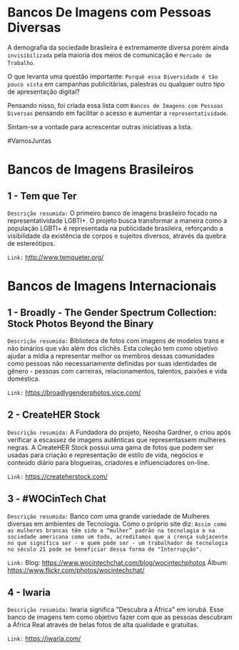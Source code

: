# Bancos De Imagens com Pessoas Diversas 

A demografia da sociedade brasileira é extremamente diversa porém ainda `invisibilizada` pela maioria dos meios de comunicação e `Mercado de Trabalho`.

O que levanta uma questão importante: 
`Porquê essa Diversidade é tão pouco vista` em campanhas publicitárias, palestras ou qualquer outro tipo de apresentação digital? 

Pensando nisso, foi criada essa lista com `Bancos de Imagens com Pessoas Diversas` pensando em facilitar o acesso e aumentar a `representatividade`.

Sintam-se a vontade para acrescentar outras iniciativas a lista. 

#VamosJuntas

# Bancos de Imagens Brasileiros

## 1 - Tem que Ter 

`Descrição resumida:` O primeiro banco de imagens brasileiro focado na representatividade LGBTI+. O projeto busca transformar a maneira como a população LGBTI+ é representada na publicidade brasileira, reforçando a visibilidade da existência de corpos e sujeitos diversos, através da quebra de estereótipos.

`Link:` http://www.temqueter.org/

# Bancos de Imagens Internacionais

## 1 - Broadly - The Gender Spectrum Collection: Stock Photos Beyond the Binary

`Descrição resumida:` Biblioteca de fotos com imagens de modelos trans e não binários que vão além dos clichês. Esta coleção tem como objetivo ajudar a mídia a representar melhor os membros dessas comunidades como pessoas não necessariamente definidas por suas identidades de gênero - pessoas com carreiras, relacionamentos, talentos, paixões e vida doméstica.

`Link:` https://broadlygenderphotos.vice.com/

## 2 - CreateHER Stock 

`Descrição resumida:` A Fundadora do projeto, Neosha Gardner, o criou após verificar a escassez de imagens autênticas que representassem mulheres negras. A CreateHER Stock possui uma gama de fotos que podem ser usadas para criação e representação de estilo de vida, negócios e conteúdo diário para blogueiras, criadores e influenciadores on-line.

`Link:` https://createherstock.com/

## 3 - #WOCinTech Chat

`Descrição resumida:` Banco com uma grande variedade de Mulheres diversas em ambientes de Tecnologia. Como o próprio site diz: `Assim como as mulheres brancas têm sido a “mulher” padrão na tecnologia e na sociedade americana como um todo, acreditamos que a crença subjacente no que significa ser - e quem pode ser - um trabalhador de tecnologia no século 21 pode se beneficiar dessa forma de "Interrupção".`

`Link:` Blog:  https://www.wocintechchat.com/blog/wocintechphotos
        Álbum: https://www.flickr.com/photos/wocintechchat/ 

## 4 - Iwaria 

`Descrição resumida:` Iwaria significa "Descubra a África" em iorubá. Esse banco de imagens tem como objetivo fazer com que as pessoas descubram a África Real através de belas fotos de alta qualidade e gratuitas.

`Link:` https://iwaria.com/ 

